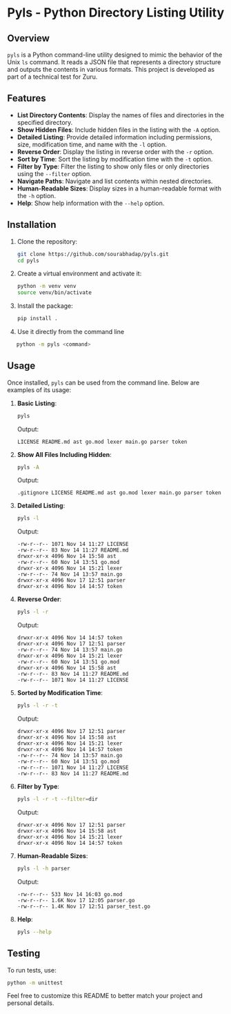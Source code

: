 # Pyls - Python Directory Listing Utility

## Overview
`pyls` is a Python command-line utility designed to mimic the behavior of the Unix `ls` command. It reads a JSON file that represents a directory structure and outputs the contents in various formats. This project is developed as part of a technical test for Zuru.

## Features
- **List Directory Contents**: Display the names of files and directories in the specified directory.
- **Show Hidden Files**: Include hidden files in the listing with the `-A` option.
- **Detailed Listing**: Provide detailed information including permissions, size, modification time, and name with the `-l` option.
- **Reverse Order**: Display the listing in reverse order with the `-r` option.
- **Sort by Time**: Sort the listing by modification time with the `-t` option.
- **Filter by Type**: Filter the listing to show only files or only directories using the `--filter` option.
- **Navigate Paths**: Navigate and list contents within nested directories.
- **Human-Readable Sizes**: Display sizes in a human-readable format with the `-h` option.
- **Help**: Show help information with the `--help` option.

## Installation
1. Clone the repository:
   ```bash
   git clone https://github.com/sourabhadap/pyls.git
   cd pyls
   ```

2. Create a virtual environment and activate it:
   ```bash
   python -m venv venv
   source venv/bin/activate
   ```

3. Install the package:
   ```bash
   pip install .
   ```
4. Use it directly from the command line
```bash
   python -m pyls <command> 
```

## Usage
Once installed, `pyls` can be used from the command line. Below are examples of its usage:

1. **Basic Listing**:
   ```bash
   pyls
   ```
   Output:
   ```
   LICENSE README.md ast go.mod lexer main.go parser token
   ```

2. **Show All Files Including Hidden**:
   ```bash
   pyls -A
   ```
   Output:
   ```
   .gitignore LICENSE README.md ast go.mod lexer main.go parser token
   ```

3. **Detailed Listing**:
   ```bash
   pyls -l
   ```
   Output:
   ```
   -rw-r--r-- 1071 Nov 14 11:27 LICENSE
   -rw-r--r-- 83 Nov 14 11:27 README.md
   drwxr-xr-x 4096 Nov 14 15:58 ast
   -rw-r--r-- 60 Nov 14 13:51 go.mod
   drwxr-xr-x 4096 Nov 14 15:21 lexer
   -rw-r--r-- 74 Nov 14 13:57 main.go
   drwxr-xr-x 4096 Nov 17 12:51 parser
   drwxr-xr-x 4096 Nov 14 14:57 token
   ```

4. **Reverse Order**:
   ```bash
   pyls -l -r
   ```
   Output:
   ```
   drwxr-xr-x 4096 Nov 14 14:57 token
   drwxr-xr-x 4096 Nov 17 12:51 parser
   -rw-r--r-- 74 Nov 14 13:57 main.go
   drwxr-xr-x 4096 Nov 14 15:21 lexer
   -rw-r--r-- 60 Nov 14 13:51 go.mod
   drwxr-xr-x 4096 Nov 14 15:58 ast
   -rw-r--r-- 83 Nov 14 11:27 README.md
   -rw-r--r-- 1071 Nov 14 11:27 LICENSE
   ```

5. **Sorted by Modification Time**:
   ```bash
   pyls -l -r -t
   ```
   Output:
   ```
   drwxr-xr-x 4096 Nov 17 12:51 parser
   drwxr-xr-x 4096 Nov 14 15:58 ast
   drwxr-xr-x 4096 Nov 14 15:21 lexer
   drwxr-xr-x 4096 Nov 14 14:57 token
   -rw-r--r-- 74 Nov 14 13:57 main.go
   -rw-r--r-- 60 Nov 14 13:51 go.mod
   -rw-r--r-- 1071 Nov 14 11:27 LICENSE
   -rw-r--r-- 83 Nov 14 11:27 README.md
   ```

6. **Filter by Type**:
   ```bash
   pyls -l -r -t --filter=dir
   ```
   Output:
   ```
   drwxr-xr-x 4096 Nov 17 12:51 parser
   drwxr-xr-x 4096 Nov 14 15:58 ast
   drwxr-xr-x 4096 Nov 14 15:21 lexer
   drwxr-xr-x 4096 Nov 14 14:57 token
   ```

7. **Human-Readable Sizes**:
   ```bash
   pyls -l -h parser
   ```
   Output:
   ```
   -rw-r--r-- 533 Nov 14 16:03 go.mod
   -rw-r--r-- 1.6K Nov 17 12:05 parser.go
   -rw-r--r-- 1.4K Nov 17 12:51 parser_test.go
   ```

8. **Help**:
   ```bash
   pyls --help
   ```

## Testing
To run tests, use:
```bash
python -m unittest
```


Feel free to customize this README to better match your project and personal details.